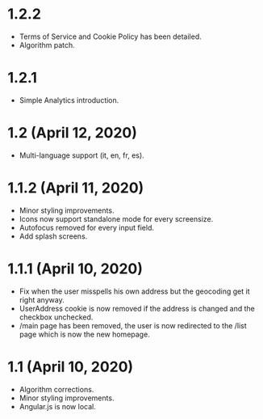# 1.2.2

- Terms of Service and Cookie Policy has been detailed.
- Algorithm patch.

# 1.2.1

- Simple Analytics introduction.

# 1.2 (April 12, 2020)

- Multi-language support (it, en, fr, es).

# 1.1.2 (April 11, 2020)

- Minor styling improvements.
- Icons now support standalone mode for every screensize.
- Autofocus removed for every input field.
- Add splash screens.

# 1.1.1 (April 10, 2020)

- Fix when the user misspells his own address but the geocoding get it right anyway.
- UserAddress cookie is now removed if the address is changed and the checkbox unchecked.
- /main page has been removed, the user is now redirected to the /list page which is now the new homepage.

# 1.1 (April 10, 2020)

- Algorithm corrections.
- Minor styling improvements.
- Angular.js is now local.